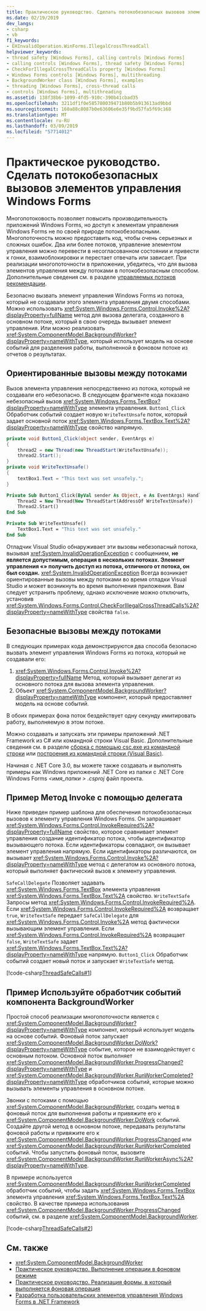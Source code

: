 ```yaml
---
title: Практическое руководство. Сделать потокобезопасных вызовов элементов управления Windows Forms
ms.date: 02/19/2019
dev_langs:
- csharp
- vb
f1_keywords:
- EHInvalidOperation.WinForms.IllegalCrossThreadCall
helpviewer_keywords:
- thread safety [Windows Forms], calling controls [Windows Forms]
- calling controls [Windows Forms], thread safety [Windows Forms]
- CheckForIllegalCrossThreadCalls property [Windows Forms]
- Windows Forms controls [Windows Forms], multithreading
- BackgroundWorker class [Windows Forms], examples
- threading [Windows Forms], cross-thread calls
- controls [Windows Forms], multithreading
ms.assetid: 138f38b6-1099-4fd5-910c-390b41cbad35
ms.openlocfilehash: 3211df1f0e585780039471b80b5b913613ad9bbd
ms.sourcegitcommit: 160a88c8087b0e63606e6e35f9bd57fa5f69c168
ms.translationtype: MT
ms.contentlocale: ru-RU
ms.lasthandoff: 03/09/2019
ms.locfileid: "57714012"
---
```

# <a name="how-to-make-thread-safe-calls-to-windows-forms-controls"></a>Практическое руководство. Сделать потокобезопасных вызовов элементов управления Windows Forms

Многопотоковость позволяет повысить производительность приложений Windows Forms, но доступ к элементам управления Windows Forms не по своей природе потокобезопасными. Многопоточность можно предоставить код, чтобы очень серьезных и сложных ошибок. Два или более потоков, управление элементом управления можно перевести в несогласованном состоянии и привести к гонки, взаимоблокировки и перестает отвечать или зависает. При реализации многопоточности в приложении, убедитесь, что для вызова элементов управления между потоками в потокобезопасным способом. Дополнительные сведения см. в разделе [управляемых потоков рекомендации](../../../standard/threading/managed-threading-best-practices.md). 

Безопасно вызвать элемент управления Windows Forms из потока, который не создавали этого элемента управления двумя способами. Можно использовать <xref:System.Windows.Forms.Control.Invoke%2A?displayProperty=fullName> метод для вызова делегата, созданного в основном потоке, который в свою очередь вызывает элемент управления. Или можно реализовать <xref:System.ComponentModel.BackgroundWorker?displayProperty=nameWithType>, который использует модель на основе событий для разделения работы, выполненной в фоновом потоке из отчетов о результатах. 

## <a name="unsafe-cross-thread-calls"></a>Ориентированные вызовы между потоками

Вызов элемента управления непосредственно из потока, который не создавали его небезопасно. В следующем фрагменте кода показано небезопасный вызов <xref:System.Windows.Forms.TextBox?displayProperty=nameWithType> элемента управления. `Button1_Click` Обработчик событий создает новую `WriteTextUnsafe` поток, который задает основной поток <xref:System.Windows.Forms.TextBox.Text%2A?displayProperty=nameWithType> свойство напрямую. 

```csharp
private void Button1_Click(object sender, EventArgs e)
{
    thread2 = new Thread(new ThreadStart(WriteTextUnsafe));
    thread2.Start();
}
private void WriteTextUnsafe()
{
    textBox1.Text = "This text was set unsafely.";
}
```

```vb
Private Sub Button1_Click(ByVal sender As Object, e As EventArgs) Handles Button1.Click
    Thread2 = New Thread(New ThreadStart(AddressOf WriteTextUnsafe))
    Thread2.Start()
End Sub

Private Sub WriteTextUnsafe()
    TextBox1.Text = "This text was set unsafely."
End Sub
```

Отладчик Visual Studio обнаруживает эти вызовы небезопасный потока, вызывая <xref:System.InvalidOperationException> с сообщением, **не является допустимым, операция в нескольких потоках. Элемент управления «» получить доступ из потока, отличного от потока, он был создан.** <xref:System.InvalidOperationException> Всегда возникает ориентированные вызовы между потоками во время отладки Visual Studio и может возникнуть во время выполнения приложения. Вам следует устранить проблему, однако исключение можно отключить, установив <xref:System.Windows.Forms.Control.CheckForIllegalCrossThreadCalls%2A?displayProperty=nameWithType> свойства `false`.

## <a name="safe-cross-thread-calls"></a>Безопасные вызовы между потоками 

В следующих примерах кода демонстрируются два способа безопасно вызвать элемент управления Windows Forms из потока, который не создавали его: 
1. <xref:System.Windows.Forms.Control.Invoke%2A?displayProperty=fullName> Метод, который вызывает делегат из основного потока для вызова элемента управления. 
2. Объект <xref:System.ComponentModel.BackgroundWorker?displayProperty=nameWithType> компонент, который предоставляет модель на основе событий. 

В обоих примерах фона поток бездействует одну секунду имитировать работу, выполняемую в этом потоке. 

Можно создавать и запускать эти примеры приложений .NET Framework из C# или командной строки Visual Basic. Дополнительные сведения см. в разделе [сборка с помощью csc.exe из командной строки](../../../csharp/language-reference/compiler-options/command-line-building-with-csc-exe.md) или [построения из командной строки (Visual Basic)](../../../visual-basic/reference/command-line-compiler/building-from-the-command-line.md). 

Начиная с .NET Core 3.0, вы можете также создавать и выполнять примеры как Windows приложений .NET Core из папки с .NET Core Windows Forms  *\<имя_папки > .csproj* файл проекта. 

## <a name="example-use-the-invoke-method-with-a-delegate"></a>Пример Метод Invoke с помощью делегата

Ниже приведен пример шаблона для обеспечения потокобезопасных вызовов к элементу управления Windows Forms. Он запрашивает <xref:System.Windows.Forms.Control.InvokeRequired%2A?displayProperty=fullName> свойство, которое сравнивает элемент управления создание идентификатор потока, чтобы идентификатор вызывающего потока. Если идентификаторы совпадают, он вызывает элемент управления напрямую. Если идентификаторы различаются, он вызывает <xref:System.Windows.Forms.Control.Invoke%2A?displayProperty=nameWithType> метод с делегатом из основного потока, который выполняет фактический вызов к элементу управления.

`SafeCallDelegate` Позволяет задавать <xref:System.Windows.Forms.TextBox> элемента управления <xref:System.Windows.Forms.TextBox.Text%2A> свойство. `WriteTextSafe` Запросы метод <xref:System.Windows.Forms.Control.InvokeRequired%2A>. Если <xref:System.Windows.Forms.Control.InvokeRequired%2A> возвращает `true`, `WriteTextSafe` передает `SafeCallDelegate` для <xref:System.Windows.Forms.Control.Invoke%2A> метод фактически вызывающим элемент управления. Если <xref:System.Windows.Forms.Control.InvokeRequired%2A> возвращает `false`, `WriteTextSafe` задает <xref:System.Windows.Forms.TextBox.Text%2A?displayProperty=nameWithType> напрямую. `Button1_Click` Обработчик событий создает новый поток и запускает `WriteTextSafe` метод. 

 [!code-csharp[ThreadSafeCalls#1](~/samples/snippets/winforms/thread-safe/example1/cs/Form1.cs)]
   

## <a name="example-use-a-backgroundworker-event-handler"></a>Пример Используйте обработчик событий компонента BackgroundWorker

Простой способ реализации многопоточности является с <xref:System.ComponentModel.BackgroundWorker?displayProperty=nameWithType> компонент, который использует модель на основе событий. Фоновый поток запускает <xref:System.ComponentModel.BackgroundWorker.DoWork?displayProperty=nameWithType> событие, которое не взаимодействует с основным потоком. Основной поток выполняет <xref:System.ComponentModel.BackgroundWorker.ProgressChanged?displayProperty=nameWithType> и <xref:System.ComponentModel.BackgroundWorker.RunWorkerCompleted?displayProperty=nameWithType> обработчиков событий, которые можно вызывать элементы управления в основном потоке.

Звонки с потоками с помощью <xref:System.ComponentModel.BackgroundWorker>, создать метод в фоновый поток для выполнения работы и привяжите его к <xref:System.ComponentModel.BackgroundWorker.DoWork> событий. Создайте другой метод в основном потоке, передавать результаты фоновой работы и привяжите его к <xref:System.ComponentModel.BackgroundWorker.ProgressChanged> или <xref:System.ComponentModel.BackgroundWorker.RunWorkerCompleted> событий. Чтобы запустить фоновый поток, вызовите <xref:System.ComponentModel.BackgroundWorker.RunWorkerAsync%2A?displayProperty=nameWithType>. 

В примере используется <xref:System.ComponentModel.BackgroundWorker.RunWorkerCompleted> обработчик событий, чтобы задать <xref:System.Windows.Forms.TextBox> элемента управления <xref:System.Windows.Forms.TextBox.Text%2A> свойство. В качестве примера использования <xref:System.ComponentModel.BackgroundWorker.ProgressChanged> событий, см. в разделе <xref:System.ComponentModel.BackgroundWorker>. 

 [!code-csharp[ThreadSafeCalls#2](~/samples/snippets/winforms/thread-safe/example2/cs/Form1.cs)]
   

## <a name="see-also"></a>См. также

- <xref:System.ComponentModel.BackgroundWorker>
- [Практическое руководство. Выполнение операции в фоновом режиме](how-to-run-an-operation-in-the-background.md)
- [Практическое руководство. Реализация формы, в который выполняется фоновая операция](how-to-implement-a-form-that-uses-a-background-operation.md)
- [Разработка пользовательских элементов управления Windows Forms в .NET Framework](developing-custom-windows-forms-controls.md)
